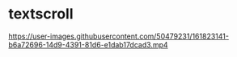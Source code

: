 # textscroll


https://user-images.githubusercontent.com/50479231/161823141-b6a72696-14d9-4391-81d6-e1dab17dcad3.mp4

